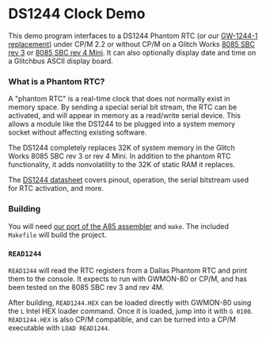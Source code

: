 # DS1244 Clock Demo

This demo program interfaces to a DS1244 Phantom RTC (or our [GW-1244-1 replacement](https://www.tindie.com/products/23132/)) under CP/M 2.2 or without CP/M on a Glitch Works [8085 SBC rev 3](https://www.tindie.com/products/21816/) or [8085 SBC rev 4 Mini](https://www.tindie.com/products/34563/). It can also optionally display date and time on a Glitchbus ASCII display board.

### What is a Phantom RTC?

A "phantom RTC" is a real-time clock that does not normally exist in memory space. By sending a special serial bit stream, the RTC can be activated, and will appear in memory as a read/write serial device. This allows a module like the DS1244 to be plugged into a system memory socket without affecting existing software.

The DS1244 completely replaces 32K of system memory in the Glitch Works 8085 SBC rev 3 or rev 4 Mini. In addition to the phantom RTC functionality, it adds nonvolatility to the 32K of static RAM it replaces.

The [DS1244 datasheet](DS1244_datasheet.pdf) covers pinout, operation, the serial bitstream used for RTC activation, and more.

### Building

You will need [our port of the A85 assembler](https://github.com/glitchwrks/a85) and `make`. The included `Makefile` will build the project.

### `READ1244`

`READ1244` will read the RTC registers from a Dallas Phantom RTC and print them to the console. It expects to run with GWMON-80 or CP/M, and has been tested on the 8085 SBC rev 3 and rev 4M.

After building, `READ1244.HEX` can be loaded directly with GWMON-80 using the `L` Intel HEX loader command. Once it is loaded, jump into it with `G 0100`. `READ1244.HEX` is also CP/M compatible, and can be turned into a CP/M executable with `LOAD READ1244`.
